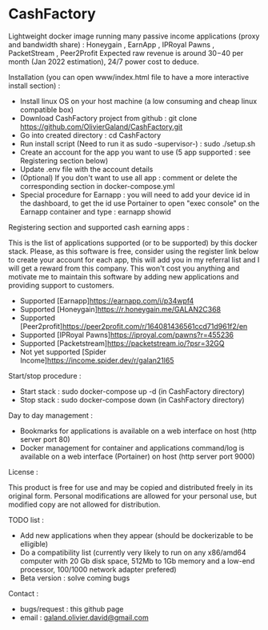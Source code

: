 # CashFactory
Lightweight docker image running many passive income applications (proxy and bandwidth share) : Honeygain , EarnApp , IPRoyal Pawns , PacketStream , Peer2Profit
Expected raw revenue is around $30-$40 per month (Jan 2022 estimation), 24/7 power cost to deduce.

Installation (you can open www/index.html file to have a more interactive install section) :

- Install linux OS on your host machine (a low consuming and cheap linux compatible box) 
- Download CashFactory project from github : git clone https://github.com/OlivierGaland/CashFactory.git
- Go into created directory : cd CashFactory
- Run install script (Need to run it as sudo -supervisor-) : sudo ./setup.sh
- Create an account for the app you want to use (5 app supported : see Registering section below)
- Update .env file with the account details
- (Optional) If you don't want to use all app : comment or delete the corresponding section in docker-compose.yml
- Special procedure for Earnapp : you will need to add your device id in the dashboard, to get the id use Portainer to open "exec console" on the Earnapp container and type : earnapp showid

Registering section and supported cash earning apps :

This is the list of applications supported (or to be supported) by this docker stack.
Please, as this software is free, consider using the register link below to create your account for each app, this will add you in my referral list and I will get a reward from this company.
This won't cost you anything and motivate me to maintain this software by adding new applications and providing support to customers.

- Supported [Earnapp]https://earnapp.com/i/p34wpf4
- Supported [Honeygain]https://r.honeygain.me/GALAN2C368
- Supported [Peer2profit]https://peer2profit.com/r/164081436561ccd71d961f2/en
- Supported [IPRoyal Pawns]https://iproyal.com/pawns?r=455236
- Supported [Packetstream]https://packetstream.io/?psr=32GQ
- Not yet supported [Spider Income]https://income.spider.dev/r/galan21l65

Start/stop procedure :

- Start stack : sudo docker-compose up -d (in CashFactory directory)
- Stop stack : sudo docker-compose down (in CashFactory directory)

Day to day management :

- Bookmarks for applications is available on a web interface on host (http server port 80)
- Docker management for container and applications command/log is available on a web interface (Portainer) on host (http server port 9000)

License : 

This product is free for use and may be copied and distributed freely in its original form.
Personal modifications are allowed for your personal use, but modified copy are not allowed for distribution.

TODO list :

- Add new applications when they appear (should be dockerizable to be elligible)
- Do a compatibility list (currently very likely to run on any x86/amd64 computer with 20 Gb disk space, 512Mb to 1Gb memory and a low-end processor, 100/1000 network adapter prefered)
- Beta version : solve coming bugs
 
Contact :

- bugs/request : this github page
- email : galand.olivier.david@gmail.com
